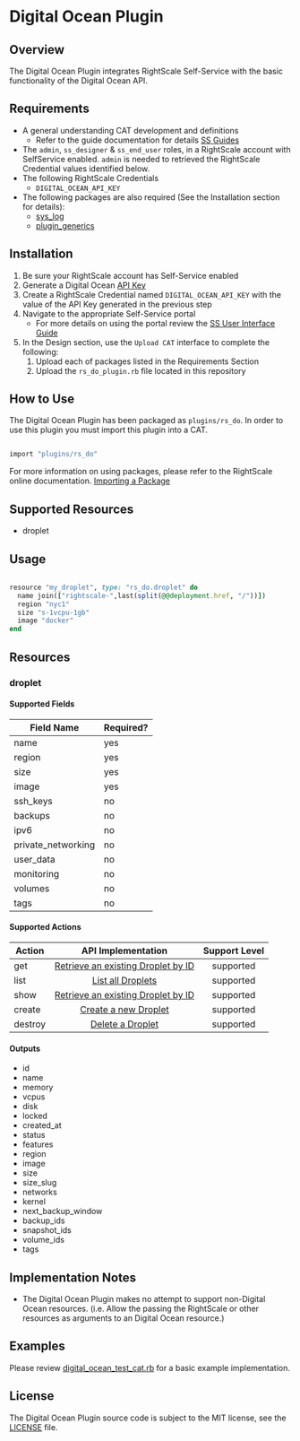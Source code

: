 # Digital Ocean Plugin

## Overview

The Digital Ocean Plugin integrates RightScale Self-Service with the basic functionality of the Digital Ocean API.

## Requirements

- A general understanding CAT development and definitions
  - Refer to the guide documentation for details [SS Guides](http://docs.rightscale.com/ss/guides/)
- The `admin`, `ss_designer` & `ss_end_user` roles, in a RightScale account with SelfService enabled.  `admin` is needed to retrieved the RightScale Credential values identified below.
- The following RightScale Credentials
  - `DIGITAL_OCEAN_API_KEY`
- The following packages are also required (See the Installation section for details):
  - [sys_log](../libraries/sys_log.rb)
  - [plugin_generics](../libraries/plugin_generics.rb)

## Installation

1. Be sure your RightScale account has Self-Service enabled
1. Generate a Digital Ocean [API Key](https://cloud.digitalocean.com/settings/applications)
1. Create a RightScale Credential named `DIGITAL_OCEAN_API_KEY` with the value of the API Key generated in the previous step
1. Navigate to the appropriate Self-Service portal
   - For more details on using the portal review the [SS User Interface Guide](http://docs.rightscale.com/ss/guides/ss_user_interface_guide.html)
1. In the Design section, use the `Upload CAT` interface to complete the following:
   1. Upload each of packages listed in the Requirements Section
   1. Upload the `rs_do_plugin.rb` file located in this repository

## How to Use

The Digital Ocean Plugin has been packaged as `plugins/rs_do`. In order to use this plugin you must import this plugin into a CAT.

```ruby

import "plugins/rs_do"
```

For more information on using packages, please refer to the RightScale online documentation. [Importing a Package](http://docs.rightscale.com/ss/guides/ss_packaging_cats.html#importing-a-package)

## Supported Resources

- droplet

## Usage

```ruby

resource "my_droplet", type: "rs_do.droplet" do
  name join(["rightscale-",last(split(@@deployment.href, "/"))])
  region "nyc1"
  size "s-1vcpu-1gb"
  image "docker"
end
```

## Resources

### droplet

#### Supported Fields

| Field Name | Required? |
|------------|-----------|
| name | yes |
| region | yes |
| size | yes |
| image | yes |
| ssh_keys | no |
| backups | no |
| ipv6 | no |
| private_networking | no |
| user_data | no |
| monitoring | no |
| volumes | no |
| tags | no |

#### Supported Actions

| Action | API Implementation | Support Level |
|--------------|:----:|:-------------:|
| get | [Retrieve an existing Droplet by ID](https://developers.digitalocean.com/documentation/v2/#retrieve-an-existing-droplet-by-id) | supported |
| list | [List all Droplets](https://developers.digitalocean.com/documentation/v2/#list-all-droplets) | supported |
| show | [Retrieve an existing Droplet by ID](https://developers.digitalocean.com/documentation/v2/#retrieve-an-existing-droplet-by-id) | supported |
| create | [Create a new Droplet](https://developers.digitalocean.com/documentation/v2/#create-a-new-droplet) | supported |
| destroy | [Delete a Droplet](https://developers.digitalocean.com/documentation/v2/#delete-a-droplet) | supported |

#### Outputs

- id
- name
- memory
- vcpus
- disk
- locked
- created_at
- status
- features
- region
- image
- size
- size_slug
- networks
- kernel
- next_backup_window
- backup_ids
- snapshot_ids
- volume_ids
- tags

## Implementation Notes

- The Digital Ocean Plugin makes no attempt to support non-Digital Ocean resources. (i.e. Allow the passing the RightScale or other resources as arguments to an Digital Ocean resource.)

## Examples

Please review [digital_ocean_test_cat.rb](./digital_ocean_test_cat.rb) for a basic example implementation.

## License

The Digital Ocean Plugin source code is subject to the MIT license, see the [LICENSE](../LICENSE) file.
